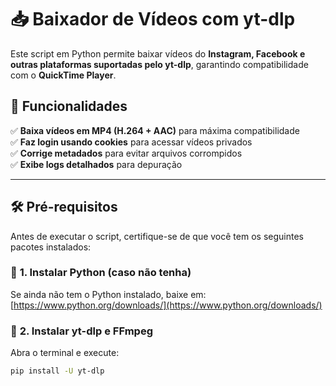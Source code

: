 # 📥 Baixador de Vídeos com yt-dlp

Este script em Python permite baixar vídeos do **Instagram, Facebook e outras plataformas suportadas pelo yt-dlp**, garantindo compatibilidade com o **QuickTime Player**.

## 📌 Funcionalidades
✅ **Baixa vídeos em MP4 (H.264 + AAC)** para máxima compatibilidade  
✅ **Faz login usando cookies** para acessar vídeos privados  
✅ **Corrige metadados** para evitar arquivos corrompidos  
✅ **Exibe logs detalhados** para depuração  

---

## 🛠️ Pré-requisitos

Antes de executar o script, certifique-se de que você tem os seguintes pacotes instalados:

### 🔹 **1. Instalar Python (caso não tenha)**
Se ainda não tem o Python instalado, baixe em: [https://www.python.org/downloads/](https://www.python.org/downloads/)

### 🔹 **2. Instalar yt-dlp e FFmpeg**
Abra o terminal e execute:

```bash
pip install -U yt-dlp
